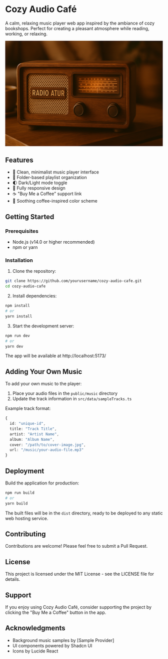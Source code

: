 
# Cozy Audio Café

A calm, relaxing music player web app inspired by the ambiance of cozy bookshops. Perfect for creating a pleasant atmosphere while reading, working, or relaxing.

![Cozy Audio Café Screenshot](RADIO-ATUR.png)

## Features

- 🎵 Clean, minimalist music player interface
- 📁 Folder-based playlist organization
- 🌓 Dark/Light mode toggle
- 📱 Fully responsive design
- ☕ "Buy Me a Coffee" support link
- 🎨 Soothing coffee-inspired color scheme

## Getting Started

### Prerequisites

- Node.js (v14.0 or higher recommended)
- npm or yarn

### Installation

1. Clone the repository:
```bash
git clone https://github.com/yourusername/cozy-audio-cafe.git
cd cozy-audio-cafe
```

2. Install dependencies:
```bash
npm install
# or
yarn install
```

3. Start the development server:
```bash
npm run dev
# or
yarn dev
```

The app will be available at http://localhost:5173/

## Adding Your Own Music

To add your own music to the player:

1. Place your audio files in the `public/music` directory
2. Update the track information in `src/data/sampleTracks.ts`

Example track format:
```typescript
{
  id: "unique-id",
  title: "Track Title",
  artist: "Artist Name",
  album: "Album Name",
  cover: "/path/to/cover-image.jpg",
  url: "/music/your-audio-file.mp3"
}
```

## Deployment

Build the application for production:

```bash
npm run build
# or
yarn build
```

The built files will be in the `dist` directory, ready to be deployed to any static web hosting service.

## Contributing

Contributions are welcome! Please feel free to submit a Pull Request.

## License

This project is licensed under the MIT License - see the LICENSE file for details.

## Support

If you enjoy using Cozy Audio Café, consider supporting the project by clicking the "Buy Me a Coffee" button in the app.

## Acknowledgments

- Background music samples by [Sample Provider]
- UI components powered by Shadcn UI
- Icons by Lucide React
